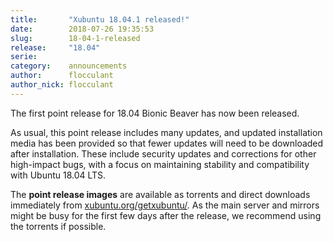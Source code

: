 ```yaml
---
title:       "Xubuntu 18.04.1 released!"
date:        2018-07-26 19:35:53
slug:        18-04-1-released
release:     "18.04"
serie:       
category:    announcements
author:      flocculant
author_nick: flocculant
---
```


The first point release for 18.04 Bionic Beaver has now been released.

As usual, this point release includes many updates, and updated installation media has been provided so that fewer updates will need to be downloaded after installation. These include security updates and corrections for other high-impact bugs, with a focus on maintaining stability and compatibility with Ubuntu 18.04 LTS.

The **point release images** are available as torrents and direct downloads immediately from [xubuntu.org/getxubuntu/](https://xubuntu.org/getxubuntu/). As the main server and mirrors might be busy for the first few days after the release, we recommend using the torrents if possible.
